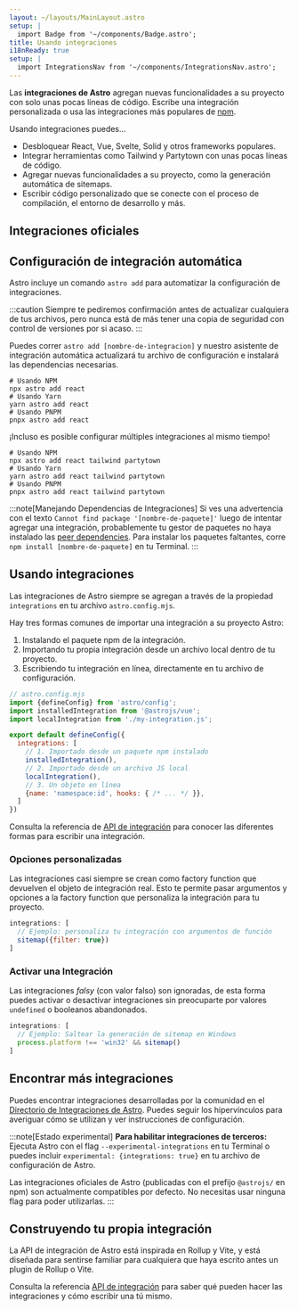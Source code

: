 ```yaml
---
layout: ~/layouts/MainLayout.astro
setup: |
  import Badge from '~/components/Badge.astro';
title: Usando integraciones
i18nReady: true
setup: |
  import IntegrationsNav from '~/components/IntegrationsNav.astro';
---
```


Las **integraciones de Astro** agregan nuevas funcionalidades a su proyecto con solo unas pocas líneas de código. Escribe una integración personalizada o usa las integraciones más populares de [npm](https://www.npmjs.com/search?q=keywords%3Aastro-component&ranking=popularity).

Usando integraciones puedes...

- Desbloquear React, Vue, Svelte, Solid y otros frameworks populares.
- Integrar herramientas como Tailwind y Partytown con unas pocas líneas de código.
- Agregar nuevas funcionalidades a su proyecto, como la generación automática de sitemaps.
- Escribir código personalizado que se conecte con el proceso de compilación, el entorno de desarrollo y más.

## Integraciones oficiales

<IntegrationsNav />

## Configuración de integración automática

Astro incluye un comando `astro add` para automatizar la configuración de integraciones.

:::caution
Siempre te pediremos confirmación antes de actualizar cualquiera de tus archivos, pero nunca está de más tener una copia de seguridad con control de versiones por si acaso.
:::

Puedes correr `astro add [nombre-de-integracion]` y nuestro asistente de integración automática actualizará tu archivo de configuración e instalará las dependencias necesarias.

```shell
# Usando NPM
npx astro add react
# Usando Yarn
yarn astro add react
# Usando PNPM
pnpx astro add react
```

¡Incluso es posible configurar múltiples integraciones al mismo tiempo!

```shell
# Usando NPM
npx astro add react tailwind partytown
# Usando Yarn
yarn astro add react tailwind partytown
# Usando PNPM
pnpx astro add react tailwind partytown
```

:::note[Manejando Dependencias de Integraciones]
Si ves una advertencia con el texto `Cannot find package '[nombre-de-paquete]'` luego de intentar agregar una integración, probablemente tu gestor de paquetes no haya instalado las [peer dependencies](https://nodejs.org/en/blog/npm/peer-dependencies/). Para instalar los paquetes faltantes, corre `npm install [nombre-de-paquete]` en tu Terminal.
:::

## Usando integraciones

Las integraciones de Astro siempre se agregan a través de la propiedad `integrations` en tu archivo `astro.config.mjs`.

Hay tres formas comunes de importar una integración a su proyecto Astro:
1. Instalando el paquete npm de la integración.
2. Importando tu propia integración desde un archivo local dentro de tu proyecto.
3. Escribiendo tu integración en línea, directamente en tu archivo de configuración.

```js
// astro.config.mjs
import {defineConfig} from 'astro/config';
import installedIntegration from '@astrojs/vue';
import localIntegration from './my-integration.js';

export default defineConfig({
  integrations: [
    // 1. Importado desde un paquete npm instalado
    installedIntegration(),
    // 2. Importado desde un archivo JS local
    localIntegration(),
    // 3. Un objeto en línea
    {name: 'namespace:id', hooks: { /* ... */ }},
  ]
})
```

Consulta la referencia de [API de integración](/es/reference/integrations-reference/) para conocer las diferentes formas para escribir una integración.

### Opciones personalizadas

Las integraciones casi siempre se crean como factory function que devuelven el objeto de integración real. Esto te permite pasar argumentos y opciones a la factory function que personaliza la integración para tu proyecto.

```js
integrations: [
  // Ejemplo: personaliza tu integración con argumentos de función
  sitemap({filter: true})
]
```

### Activar una Integración

Las integraciones _falsy_ (con valor falso) son ignoradas, de esta forma puedes activar o desactivar integraciones sin preocuparte por valores `undefined` o booleanos abandonados.

```js
integrations: [
  // Ejemplo: Saltear la generación de sitemap en Windows
  process.platform !== 'win32' && sitemap()
]
```

## Encontrar más integraciones

Puedes encontrar integraciones desarrolladas por la comunidad en el [Directorio de Integraciones de Astro](https://astro.build/integrations/). Puedes seguir los hipervínculos para averiguar cómo se utilizan y ver instrucciones de configuración.

:::note[Estado experimental]
**Para habilitar integraciones de terceros:** Ejecuta Astro con el flag `--experimental-integrations` en tu Terminal o puedes incluir `experimental: {integrations: true}` en tu archivo de configuración de Astro.

Las integraciones oficiales de Astro (publicadas con el prefijo `@astrojs/` en npm) son actualmente compatibles por defecto. No necesitas usar ninguna flag para poder utilizarlas.
:::

## Construyendo tu propia integración

La API de integración de Astro está inspirada en Rollup y Vite, y está diseñada para sentirse familiar para cualquiera que haya escrito antes un plugin de Rollup o Vite.

Consulta la referencia [API de integración](/es/reference/integrations-reference/) para saber qué pueden hacer las integraciones y cómo escribir una tú mismo.
